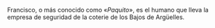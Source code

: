 Francisco, o más conocido como «*Paquito*», es el humano que lleva la empresa de seguridad de la coterie de los Bajos de Argüelles. 